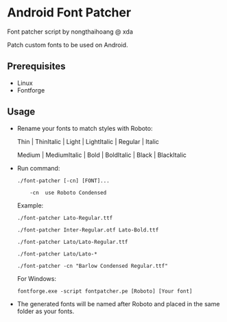 # Android Font Patcher
Font patcher script by nongthaihoang @ xda

Patch custom fonts to be used on Android.

## Prerequisites
- Linux
- Fontforge

## Usage
- Rename your fonts to match styles with Roboto:

  Thin | ThinItalic | Light | LightItalic | Regular | Italic

  Medium | MediumItalic | Bold | BoldItalic | Black | BlackItalic
- Run command:
  ```
  ./font-patcher [-cn] [FONT]...
  
      -cn  use Roboto Condensed
  ```
  Example:
  
  `./font-patcher Lato-Regular.ttf`
  
  `./font-patcher Inter-Regular.otf Lato-Bold.ttf`
  
  `./font-patcher Lato/Lato-Regular.ttf`
  
  `./font-patcher Lato/Lato-*`
  
  `./font-patcher -cn "Barlow Condensed Regular.ttf"`
  
  For Windows:
  
  `fontforge.exe -script fontpatcher.pe [Roboto] [Your font]`
- The generated fonts will be named after Roboto and placed in the same folder as your fonts.
